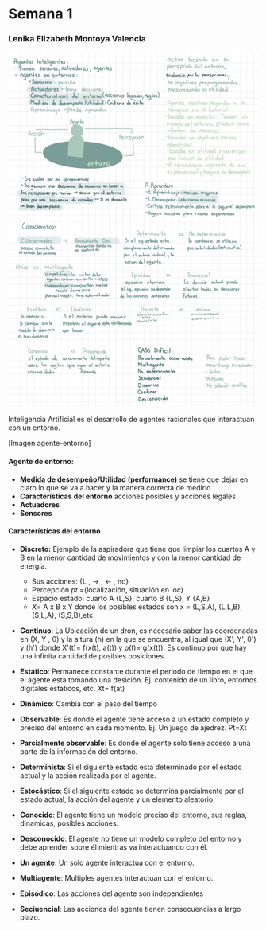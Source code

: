 # Semana 1
### Lenika Elizabeth Montoya Valencia

<img src="images/agente.jpg" alt="Notas escritas en clase" />

Inteligencia Artificial es el desarrollo de agentes racionales que interactuan con un entorno.

[Imagen agente-entorno]

#### Agente de entorno:
* **Medida de desempeño/Utilidad (performance)** se tiene que dejar en claro lo que se va a hacer y la manera correcta de medirlo
* **Características del entorno** acciones posibles y acciones legales
* **Actuadores**
* **Sensores**

#### Características del entorno
* **Discreto:** Ejemplo de la aspiradora que tiene que limpiar los cuartos A y B en la menor cantidad de 
movimientos y con la menor cantidad de energía. 
  * Sus acciones: {L , -> , <- , no}  
  * Percepción *pt* =(localización, situación en loc)
  * Espacio estado: cuarto A {L,S}, cuarto B {L,S}, Y {A,B}
  * *X*= A x B x Y donde los posibles estados son x = (L,S,A), (L,L,B), (S,L,A), (S,S,B),etc

* **Continuo**: La Ubicación de un dron, es necesario saber las coordenadas en (X, Y , θ) y la altura (h) en la que se encuentra, al igual que
  (X', Y', θ') y (h') donde X'(t)= f(x(t), a(t)) y p(t)= g(x(t)). Es continuo por que hay una infinita cantidad de posibles posiciones.
* **Estático**: Permanece constante durante el periodo de tiempo en el que el agente esta tomando una desición. Ej. contenido de un libro, entornos digitales estáticos, etc. *X*t= f(at)
* **Dinámico**: Cambia con el paso del tiempo
* **Observable**: Es donde el agente tiene acceso a un estado completo y preciso del entorno en cada momento. Ej. Un juego de ajedrez. Pt=Xt
* **Parcialmente observable**: Es donde el agente solo tiene acceso a una parte de la información del entorno.
* **Determinista**: Si el siguiente estado esta determinado por el estado actual y la acción realizada por el agente.
* **Estocástico**: Si el siguiente estado se determina parcialmente por el estado actual, la acción del agente y un elemento aleatorio.
* **Conocido**: El agente tiene un modelo preciso del entorno, sus reglas, dinamicas, posibles acciones.
* **Desconocido**: El agente no tiene un modelo completo del entorno y debe aprender sobre él mientras va interactuando con él.
* **Un agente**: Un solo agente interactua con el entorno.
* **Multiagente**: Multiples agentes interactuan con el entorno.
* **Episódico**: Las acciones del agente son independientes
* **Seciuencial**: Las acciones del agente tienen consecuencias a largo plazo.
